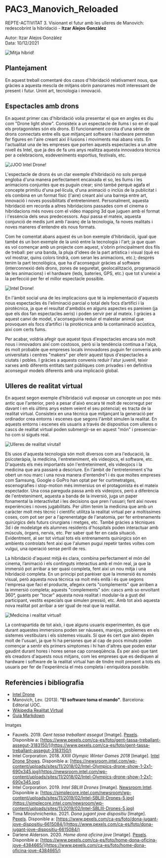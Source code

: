 # PAC3_Manovich_Reloaded
REPTE-ACTIVITAT 3. Visionant el futur amb les ulleres de Manovich: redescobrint la hibridació - **Itzar Alejos Gonzàlez**

Autor: Itzar Alejos Gonzàlez \
Data: 10/12/2021

![Mitja híbrid!](https://images.pexels.com/photos/3183150/pexels-photo-3183150.jpeg?auto=compress&cs=tinysrgb&dpr=2&w=500 "Mitja híbrid")


## Plantejament

En aquest treball comentaré dos casos d'hibridació relativament nous, que gràcies a aquesta mescla de mitjans obrin panorames molt interessant de present i futur. Unint art, tecnologia i innovació.


## Espectacles amb drons

En aquest primer cas d'hibridació volia presentar el que en angles es diu com "Drone light show". Consisteix a un espectacle de llums i so en el qual els protagonistes són els drons. El funcionament consta d'una sèrie de drons connectats entre ells que mitjançant software i hardware permeten fer figures en l'aire creant així il·lusions i moviments mai abans vists. En l'actualitat una de les empreses que porten aquests espectacles a un altre nivell és Intel, que ja des de fa uns anys realitza aquesta innovadora tècnica per a celebracions, esdeveniments esportius, festivals, etc.

![JJOO Intel Drone!](https://newsroom.intel.com/wp-content/uploads/sites/11/2018/02/Intel-Olympics-drone-show-1-2x1.jpg "JJOO Intel Drone")

L'espectacle de drons és un clar exemple d'hibridació no sols perquè engloba d'una manera perfectament encaixada el so, les llums i les animacions conjuntes que es puguin crear; sinó també perquè agafa el concepte primitiu d'una pel·lícula, d'una animació o inclús de la publicitat i els combina en un format físic (l'aire) creant així una barreja entre art, innovació i noves possibilitats d'entreteniment. Personalment, aquesta hibridació em recorda a altres hibridacions passades com el cinema o hibridacions més noves com el vídeo mapping 3d que juguen amb el format i l'essència dels seus predecessors. Aquí passa el mateix, aquesta conjunció de medis junt amb l'avanç de la tecnologia, fa noves realitats i noves maneres d'entendre els nous formats.

Com he comentat abans aquest és un bon exemple d'hibridació, igual que també és un bon exemple de la unió entre la tecnologia i l'art; ja que quan es vol començar amb un projecte com aquest, s'obrin principalment dos fils de treball: per una banda, la pluja d'idees de la part artística i visual (què es vol mostrar, quins colors tindrà, com seran les animacions, etc.); després tenim la part tecnològica, que ha d'aconseguir gràcies al software (interconnexió dels drons, zones de seguretat, geolocalització, programació de les animacions) i el hardware (leds, bateries, GPS, etc.) que tot s'uneixi a la perfecció per fer el millor espectacle possible.

![Intel Drone!](https://s1.eestatic.com/2019/02/04/actualidad/actualidad_373725426_130450564_900x563.jpg "Intel Drone")


En l'àmbit social una de les implicacions que té la implementació d'aquests nous espectacles és l'eliminació parcial o total dels focs d’artifici i la pirotècnica, ja que el resultat d'ambdós en alguns aspectes es pareixen (ja que els dos fan espectacles aeris) i poden servir per al mateix. I gràcies a aquest canvi de model, s'aconseguiria reduir el malestar animal que provoquen els focs d’artifici i la pirotècnica amb la contaminació acústica, així com certs fums.

Per acabar, voldria afegir que aquest tipus d'espectacles encara són molt nous i innovadors així com costosos, però si la tendència continua a l'alça, és molt probable que empreses locals innovadores puguin fer convenis amb universitats i centres "makers" per oferir aquest tipus d'espectacles a ciutats i pobles. I gràcies a aquests convenis reduir l'atur juvenil, teixir xarxes amb diferents entitats tant públiques com privades i en definitiva aconseguir models diferents amb una implicació global.



## Ulleres de realitat virtual

En aquest segon exemple d'hibridació vull exposar un concepte un poc més antic que l'anterior, però a pesar d'això encara té molt de recorregut per davant i en els últims anys estem veient el seu potencial; es tracta de la realitat virtual. Consisteix en una tècnica que mitjançant la generació per ordinador crea entorns i escenes que segons l'àmbit simulen la realitat. En aquests entorns i escenes els usuaris a través de dispositius com ulleres o cascs de realitat virtual poden submergir-se en aquest "món" i presenciar-ho com si sigués real.

![Ulleres de realitat virutal!](https://images.pexels.com/photos/6615084/pexels-photo-6615084.jpeg?auto=compress&cs=tinysrgb&dpr=2&h=750&w=1260 "Ulleres de realitat virtual")

Els usos d'aquesta tecnologia són molt diversos com ara l'educació, la psicoteràpia, la medicina, l'entreteniment, els videojocs, el software, etc. D'aquests els més importants són l'entreteniment, els videojocs i la medicina que ara passaré a descriure. En l'àmbit de l'entreteniment s'ha obert un nou marc i una nova manera d'entendre'l i és que moltes empreses com Samsung, Google o GoPro han optat per fer curtmetratges, escenografies i stop-motion més immersius on el protagonista és el mateix espectador. Una cosa pareguda passa amb els videojocs, però a diferència de l'entreteniment, aquesta a banda de la inversió, juga un paper fonamental la interactivitat i les decisions que pren l'usuari; fent així noves experiències i noves jugabilitats. Per últim tenim la medicina que amb un caràcter molt més tècnic i científic utilitza la realitat virtual per a moltíssimes coses, com pot ser per a l'aprenentatge de l'anatomia, per fer entrenaments quirúrgics dels futurs cirurgians i metges, etc. També gràcies a tècniques 3d i de modelatge els alumnes residents d'hospitals poden interactuar amb músculs, òrgans, nervis, etc. Per saber què fer en cada situació. Evidentment, al ser tot virtual tots els entrenaments quirúrgics són en ambients controlats fent així que l'alumen pugui repetir tantes voltes com vulgui, una operació sense perill de res.

La hibridació d'aquest mitjà és clara, combina perfectament el món del cinema, l’animació i els continguts interactius amb el món real, ja que la immersió pot arribar a ser quasi completa, fent així un nou mitja i una hibridació completa. En un principi pot parèixer que la immersió és només visual, però aquesta nova tècnica va molt més enllà i és que segons l'empresa que faci el producte, afegeix certs "complements" que arriben a la immersió completa; aquests "complements" són: cascs amb so envoltant 360°, guants per "tocar" aquesta nova realitat i modular-la a gust del participant, vestits especials que simulen pressió, etc. Amb tot això aquesta nova realitat pot arribar a ser igual de real que la realitat.

![Medicina i realitat virtual!](https://images.pexels.com/photos/4384665/pexels-photo-4384665.jpeg?auto=compress&cs=tinysrgb&dpr=3&h=750&w=1260 "Medicina i realitat virtual")

La contrapartida de tot això, i que alguns usuaris experimenten, és que durant aquestes immersions poden ser nàusees, marejos, problemes en els sistemes vestibulars i els sistemes visuals. Sí que és cert que això depèn molt de l'usuari, ja que hi ha persones que al cap de pocs minuts poden començar a sentir els primers símptomes i hi han d'altres que poden estar gaudint durant hores i hores sense cap conseqüència. És per això que tant els creadors d'aquests nous mitjans, com les empreses que es dediquen al hardware i software de la realitat virtual han de tindre molt present a tots els usuaris per fer de l'experiència el més completa i enriquidora possible.

## Referències i bibliografia

- [Intel Drone](https://inteldronelightshows.com/)
- Manovich, Lev. (2013). **"El software toma el mando"**. Barcelona: Editorial UOC.
- [Wikipedia Realitat Virtual](https://es.wikipedia.org/wiki/Realidad_virtual)
- [Guia Markdown](https://www.markdownguide.org/basic-syntax/)

Imatges

- Fauxels. 2019. *Gent tassa treballant assegut* [Imatge]. [Pexels](https://www.pexels.com). Disponible a: [https://www.pexels.com/ca-es/foto/gent-tassa-treballant-assegut-3183150/](https://www.pexels.com/ca-es/foto/gent-tassa-treballant-assegut-3183150/)
- Intel Corporation. 2018. *XXIII Olympic Winter Games 2018* [Imatge]. [Intel Drone Shows](https://inteldronelightshows.com). Disponible a: [https://newsroom.intel.com/wp-content/uploads/sites/11/2018/02/Intel-Olympics-drone-show-1-2x1-690x345.jpg](https://newsroom.intel.com/wp-content/uploads/sites/11/2018/02/Intel-Olympics-drone-show-1-2x1-690x345.jpg)
- Intel Corporation. 2019. *Intel SBLIII Drones* [Imatge]. [Newsroom Intel](https://newsroom.intel.com). Disponible a: [https://simplecore.intel.com/newsroom/wp-content/uploads/sites/11/2019/02/Intel-SBLIII-Drones-5.jpg](https://simplecore.intel.com/newsroom/wp-content/uploads/sites/11/2019/02/Intel-SBLIII-Drones-5.jpg)
- Tima Miroshnichenko. 2021. *Dona jugant jove dispositiu* [Imatge]. [Pexels](https://www.pexels.com). Disponible a: [https://www.pexels.com/ca-es/foto/dona-jugant-jove-dispositiu-6615084/](https://www.pexels.com/ca-es/foto/dona-jugant-jove-dispositiu-6615084/)
- Darlene Alderson. 2020. *Home dona oficina jove* [Imatge]. [Pexels](https://www.pexels.com). Disponible a: [https://www.pexels.com/ca-es/foto/home-dona-oficina-jove-4384665/](https://www.pexels.com/ca-es/foto/home-dona-oficina-jove-4384665/)
